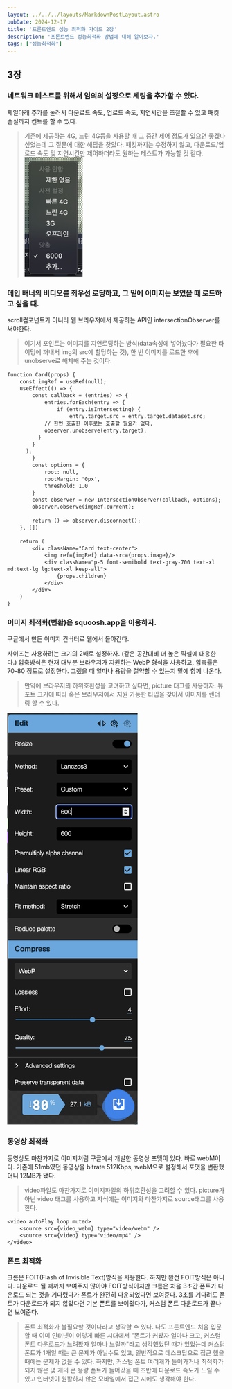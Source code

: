 ```yaml
---
layout: ../../../layouts/MarkdownPostLayout.astro
pubDate: 2024-12-17
title: '프론트엔드 성능 최적화 가이드 2장'
description: '프론트엔드 성능최적화 방법에 대해 알아보자.'
tags: ["성능최적화"]
---
```


## 3장

### 네트워크 테스트를 위해서 임의의 설정으로 세팅을 추가할 수 있다.

제일아래 추가를 눌러서 다운로드 속도, 업로드 속도, 지연시간을 조절할 수 있고 패킷 손실까지 컨트롤 할 수 있다.

> 기존에 제공하는 4G, 느린 4G등을 사용할 때 그 중간 제어 정도가 있으면 좋겠다 싶었는데 그 질문에 대한 해답을 찾았다.
패킷까지는 수정하지 않고, 다운로드/업로드 속도 및 지연시간만 제어하더라도 원하는 테스트가 가능할 것 같다.
![](../images/2024-12-26-23-03-30.png)


### 메인 배너의 비디오를 최우선 로딩하고, 그 밑에 이미지는 보였을 때 로드하고 싶을 때.
scroll컴포넌트가 아니라 웹 브라우저에서 제공하는 API인 intersectionObserver를 써야한다.
> 여기서 포인트는 이미지를 지연로딩하는 방식(data속성에 넣어놨다가 필요한 타이밍에 꺼내서 img의 src에 할당하는 것), 한 번 이미지를 로드한 후에 unobserve로 해체해 주는 것이다.

```tsx
function Card(props) {
	const imgRef = useRef(null);
	useEffect(() => {
		const callback = (entries) => {
			entries.forEach(entry => {
				if (entry.isIntersecting) {
					entry.target.src = entry.target.dataset.src;
            // 한번 호출한 이후로는 호출할 필요가 없다.
            observer.unobserve(entry.target);
          }
        }
      );
		}
		const options = {
			root: null,
			rootMargin: '0px',
			threshold: 1.0
		}
		const observer = new IntersectionObserver(callback, options);
		observer.observe(imgRef.current);

		return () => observer.disconnect();
	}, [])

	return (
		<div className="Card text-center">
			<img ref={imgRef} data-src={props.image}/>
			<div className="p-5 font-semibold text-gray-700 text-xl md:text-lg lg:text-xl keep-all">
				{props.children}
			</div>
		</div>
	)
}
```

### 이미지 최적화(변환)은 squoosh.app을 이용하자.
구글에서 만든 이미지 컨버터로 웹에서 돌아간다.

사이즈는 사용하려는 크기의 2배로 설정하자. (같은 공간대비 더 높은 픽셀에 대응한다.)
압축방식은 현재 대부분 브라우저가 지원하는 WebP 형식을 사용하고, 압축률은 70-80 정도로 설정한다.
그랬을 때 얼마나 용량을 절약할 수 있는지 밑에 함께 나온다.

> 만약에 브라우저의 하위호환성을 고려하고 싶다면, picture 태그를 사용하자.
뷰포트 크기에 따라 혹은 브라우저에서 지원 가능한 타입을 찾아서 이미지를 렌더링 할 수 있다.


![](../images/2024-12-26-23-39-11.png)

### 동영상 최적화
동영상도 마찬가지로 이미지처럼 구글에서 개발한 동영상 포맷이 있다. 바로 webM이다.
기존에 51mb였던 동영상을 bitrate 512Kbps, webM으로 설정해서 포맷을 변환했더니 12MB가 됐다.

> video파일도 마찬가지로 이미지파일의 하위호환성을 고려할 수 있다. picture가 아닌 video 태그를 사용하고
자식에는 이미지와 마찬가지로 source태그를 사용한다.
```tsx
<video autoPlay loop muted>
	<source src={video_webm} type="video/webm" />
	<source src={video} type="video/mp4" />
</video>
```

### 폰트 최적화
크롬은 FOIT(Flash of Invisible Text)방식을 사용한다. 
하지만 완전 FOIT방식은 아니다. 다운로드 될 때까지 보여주지 않아야 FOIT방식이지만 크롬은
처음 3초간 폰트가 다운로드 되는 것을 기다렸다가 폰트가 완전히 다운되었다면 보여준다.
3초를 기다려도 폰트가 다운로드가 되지 않았다면 기본 폰트를 보여줬다가, 커스텀 폰트 다운로드가 끝나면 보여준다.

> 폰트 최적화가 불필요할 것이다라고 생각할 수 있다. 나도 프론트엔드 처음 입문할 때 이미 인터넷이 이렇게 빠른 시대에서
"폰트가 커봤자 얼마나 크고, 커스텀 폰트 다운로드가 느려봤자 얼마나 느릴까"라고 생각했었던 때가 있었는데
커스텀 폰트가 1개일 때는 큰 문제가 아닐수도 있고, 일반적으로 데스크탑으로 접근 했을 때에는 문제가 없을 수 있다.
하지만, 커스텀 폰트 여러개가 들어가거나 최적화가 되지 않은 몇 개의 큰 용량 폰트가 들어갔을 때 초반에 다운로드 속도가 느릴 수 있고
인터넷이 원활하지 않은 모바일에서 접근 시에도 생각해야 한다.